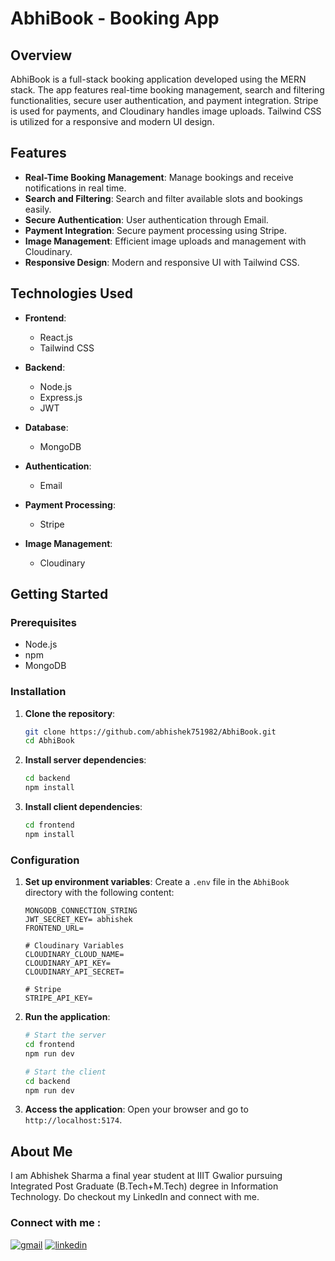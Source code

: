 # AbhiBook - Booking App

## Overview

AbhiBook is a full-stack booking application developed using the MERN stack. The app features real-time booking management, search and filtering functionalities, secure user authentication, and payment integration. Stripe is used for payments, and Cloudinary handles image uploads. Tailwind CSS is utilized for a responsive and modern UI design.

## Features

- **Real-Time Booking Management**: Manage bookings and receive notifications in real time.
- **Search and Filtering**: Search and filter available slots and bookings easily.
- **Secure Authentication**: User authentication through Email.
- **Payment Integration**: Secure payment processing using Stripe.
- **Image Management**: Efficient image uploads and management with Cloudinary.
- **Responsive Design**: Modern and responsive UI with Tailwind CSS.

## Technologies Used

- **Frontend**:
  - React.js
  - Tailwind CSS

- **Backend**:
  - Node.js
  - Express.js
  - JWT

- **Database**:
  - MongoDB

- **Authentication**:
  - Email

- **Payment Processing**:
  - Stripe

- **Image Management**:
  - Cloudinary

## Getting Started

### Prerequisites

- Node.js
- npm
- MongoDB

### Installation

1. **Clone the repository**:
    ```bash
    git clone https://github.com/abhishek751982/AbhiBook.git
    cd AbhiBook
    ```

2. **Install server dependencies**:
    ```bash
    cd backend
    npm install
    ```

3. **Install client dependencies**:
    ```bash
    cd frontend
    npm install
    ```

### Configuration

1. **Set up environment variables**:
   Create a `.env` file in the `AbhiBook` directory with the following content:

    ```env
    MONGODB_CONNECTION_STRING
    JWT_SECRET_KEY= abhishek
    FRONTEND_URL=
    
    # Cloudinary Variables
    CLOUDINARY_CLOUD_NAME=
    CLOUDINARY_API_KEY=
    CLOUDINARY_API_SECRET=
    
    # Stripe
    STRIPE_API_KEY=
    ```

2. **Run the application**:

    ```bash
    # Start the server
    cd frontend
    npm run dev

    # Start the client
    cd backend
    npm run dev
    ```

3. **Access the application**:
   Open your browser and go to `http://localhost:5174`.

## About Me

I am Abhishek Sharma a final year student at IIIT Gwalior pursuing Integrated Post Graduate (B.Tech+M.Tech) degree in Information Technology. Do checkout my LinkedIn and connect with me.

### Connect with me :

[![gmail](https://img.shields.io/badge/Gmail-D14836?style=for-the-badge&logo=gmail&logoColor=white)](mailto:abhishek751982@gmail.com)
[![linkedin](https://img.shields.io/badge/linkedin-0A66C2?style=for-the-badge&logo=linkedin&logoColor=white)](https://www.linkedin.com/in/abhishek-sharma-31b04a213/)



